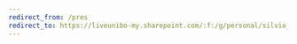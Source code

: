 ```yaml
---
redirect_from: /pres
redirect_to: https://liveunibo-my.sharepoint.com/:f:/g/personal/silvio_peroni_unibo_it/Er7K9QEj6plArJC4Qw-9GNcBsHBJb1V-c4MRLChrzyPNPw?e=NGlvlO
---
```

